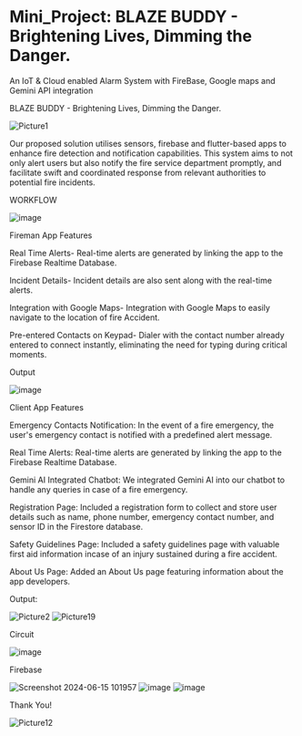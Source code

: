 # Mini_Project: BLAZE BUDDY - Brightening Lives, Dimming the Danger.

An IoT & Cloud enabled Alarm System with FireBase, Google maps and Gemini API integration 

BLAZE BUDDY - Brightening Lives, Dimming the Danger.

![Picture1](https://github.com/Project-be25/mini_project/assets/169865769/9fb578de-77ea-43d6-81f1-da425e930943)


Our proposed solution utilises sensors, firebase and flutter-based apps to enhance fire detection and notification capabilities. This system aims to not only alert users but also notify the fire service department promptly, and facilitate swift and coordinated response from relevant authorities to potential fire incidents.

WORKFLOW 

![image](https://github.com/Project-be25/fireman_app/assets/169865769/979cd9d3-1012-4253-8eb3-b5de93978277)

Fireman App Features

Real Time Alerts- Real-time alerts are generated by linking the app to the Firebase Realtime Database.

Incident Details- Incident details are also sent along with the real-time alerts.

Integration with Google Maps- Integration with Google Maps to easily navigate to the location of fire Accident.

Pre-entered Contacts on Keypad- Dialer with the contact number already entered to connect instantly, eliminating the need for typing during critical moments.

Output

![image](https://github.com/Project-be25/mini_project/assets/169865769/d9691ab8-8260-4b00-9ad4-3d54892c218a)



Client App Features

Emergency Contacts Notification:
In the event of a fire emergency, the user's emergency contact is notified with a predefined alert message. 

Real Time Alerts:
Real-time alerts are generated by linking the app to the Firebase Realtime Database.

Gemini AI Integrated Chatbot:
We integrated Gemini AI into our chatbot to handle any queries in case of a fire emergency.

Registration Page:
Included a registration form to collect and store user details such as name, phone number, emergency contact number, and sensor ID in the Firestore database.

Safety Guidelines Page:
Included a safety guidelines page with valuable first aid information incase of an injury sustained during a fire accident.

About Us Page:
Added an About Us page featuring information about the app developers.

Output:

![Picture2](https://github.com/Project-be25/mini_project/assets/169865769/eb94b624-68a5-45bc-9b86-ce191e35b6c8)
![Picture19](https://github.com/Project-be25/mini_project/assets/169865769/baa55624-5278-45da-bcc0-e6fc7eb0e157)

Circuit

![image](https://github.com/Project-be25/mini_project/assets/169865769/1891febc-0dbe-4b10-878d-2fabac46f20f)

Firebase

![Screenshot 2024-06-15 101957](https://github.com/Project-be25/mini_project/assets/169865769/e58af5ac-9fba-49f9-8c75-741737114837)
![image](https://github.com/Project-be25/mini_project/assets/169865769/ddc6c12d-5a32-4fed-8e0e-0f6f7a30bbe7)
![image](https://github.com/Project-be25/mini_project/assets/169865769/2504eb9e-9ca4-4788-84d2-b1205ab92495)


Thank You!

![Picture12](https://github.com/Project-be25/mini_project/assets/169865769/7c24e408-9017-4778-8385-a0407a22ecf2)


